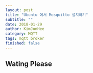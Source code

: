 ```yaml
---
layout: post
title: "Ubuntu 에서 Mosquitto 설치하기"
subtitle: ""
date: 2018-01-29
author: KimJunHee
category: MQTT
tags: mqtt broker
finished: false
---
```


## Wating Please
